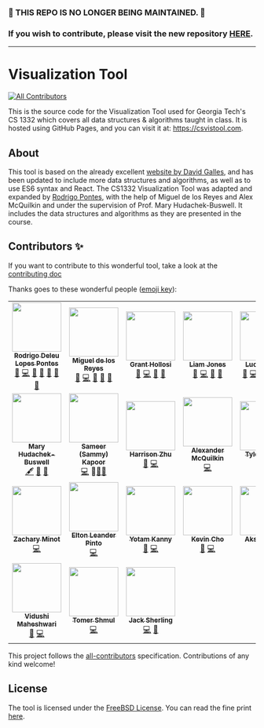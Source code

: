 ### 🚨 THIS REPO IS NO LONGER BEING MAINTAINED. 🚨
### **If you wish to contribute, please visit the new repository [HERE](https://github.com/csvistool/visualization-tool).**
---

# Visualization Tool

<!-- ALL-CONTRIBUTORS-BADGE:START - Do not remove or modify this section -->

[![All Contributors](https://img.shields.io/badge/all_contributors-18-orange.svg?style=flat-square)](#contributors-)

<!-- ALL-CONTRIBUTORS-BADGE:END -->

This is the source code for the Visualization Tool used for Georgia Tech's CS 1332 which covers all data structures & algorithms taught in class. It is hosted using GitHub Pages, and you can visit it at: https://csvistool.com.

## About

This tool is based on the already excellent [website by David Galles](https://www.cs.usfca.edu/~galles/visualization), and has been updated to include more data structures and algorithms, as well as to use ES6 syntax and React.
The CS1332 Visualization Tool was adapted and expanded by [Rodrigo Pontes](https://rodrigodlpontes.github.io/website/), with the help of Miguel de los Reyes and Alex McQuilkin and under the supervision of Prof. Mary Hudachek-Buswell. It includes the data structures and algorithms as they are presented in the course.

## Contributors ✨

If you want to contribute to this wonderful tool, take a look at the [contributing doc](CONTRIBUTING.md)

Thanks goes to these wonderful people ([emoji key](https://allcontributors.org/docs/en/emoji-key)):

<!-- ALL-CONTRIBUTORS-LIST:START - Do not remove or modify this section -->
<!-- prettier-ignore-start -->
<!-- markdownlint-disable -->
<table align="center">
  <tr>
    <td align="center"><a href="https://github.com/RodrigoDLPontes"><img src="https://avatars.githubusercontent.com/u/11012066?v=4?s=100" width="100px;" alt=""/><br /><sub><b>Rodrigo Deleu Lopes Pontes</b></sub></a><br /><a href="https://github.com/RodrigoDLPontes/visualization-tool/issues?q=author%3ARodrigoDLPontes" title="Bug reports">🐛</a> <a href="https://github.com/RodrigoDLPontes/visualization-tool/commits?author=RodrigoDLPontes" title="Code">💻</a> <a href="#design-RodrigoDLPontes" title="Design">🎨</a> <a href="#ideas-RodrigoDLPontes" title="Ideas, Planning, & Feedback">🤔</a> <a href="#maintenance-RodrigoDLPontes" title="Maintenance">🚧</a> <a href="#question-RodrigoDLPontes" title="Answering Questions">💬</a> <a href="https://github.com/RodrigoDLPontes/visualization-tool/pulls?q=is%3Apr+reviewed-by%3ARodrigoDLPontes" title="Reviewed Pull Requests">👀</a></td>
    <td align="center"><a href="https://github.com/migueldlr"><img src="https://avatars.githubusercontent.com/u/8410924?v=4?s=100" width="100px;" alt=""/><br /><sub><b>Miguel de los Reyes</b></sub></a><br /><a href="https://github.com/RodrigoDLPontes/visualization-tool/issues?q=author%3Amigueldlr" title="Bug reports">🐛</a> <a href="https://github.com/RodrigoDLPontes/visualization-tool/commits?author=migueldlr" title="Code">💻</a> <a href="#ideas-migueldlr" title="Ideas, Planning, & Feedback">🤔</a> <a href="#maintenance-migueldlr" title="Maintenance">🚧</a> <a href="https://github.com/RodrigoDLPontes/visualization-tool/pulls?q=is%3Apr+reviewed-by%3Amigueldlr" title="Reviewed Pull Requests">👀</a></td>
    <td align="center"><a href="https://github.com/grant-hollosi"><img src="https://avatars.githubusercontent.com/u/64664063?v=4?s=100" width="100px;" alt=""/><br /><sub><b>Grant Hollosi</b></sub></a><br /><a href="https://github.com/RodrigoDLPontes/visualization-tool/issues?q=author%3Agrant-hollosi" title="Bug reports">🐛</a> <a href="https://github.com/RodrigoDLPontes/visualization-tool/commits?author=grant-hollosi" title="Code">💻</a> <a href="#maintenance-grant-hollosi" title="Maintenance">🚧</a> <a href="https://github.com/RodrigoDLPontes/visualization-tool/pulls?q=is%3Apr+reviewed-by%3Agrant-hollosi" title="Reviewed Pull Requests">👀</a></td>
    <td align="center"><a href="https://github.com/ljones315"><img src="https://avatars.githubusercontent.com/u/67525591?v=4?s=100" width="100px;" alt=""/><br /><sub><b>Liam Jones</b></sub></a><br /><a href="https://github.com/RodrigoDLPontes/visualization-tool/issues?q=author%3Aljones315" title="Bug reports">🐛</a> <a href="https://github.com/RodrigoDLPontes/visualization-tool/commits?author=ljones315" title="Code">💻</a> <a href="#maintenance-liam-jones" title="Maintenance">🚧</a> <a href="https://github.com/RodrigoDLPontes/visualization-tool/pulls?q=is%3Apr+reviewed-by%3Aljones315" title="Reviewed Pull Requests">👀</a></td>
    <td align="center"><a href="https://github.com/luciankt"><img src="https://avatars.githubusercontent.com/u/30455406?s=400&u=b0fe1ed7f32b110724246e4c1d350fc67d2e9e7c&v=4" width="100px;" alt=""/><br /><sub><b>Lucian Tash</b></sub></a><br /><a href="https://github.com/RodrigoDLPontes/visualization-tool/issues?q=author%3Aluciankt" title="Bug reports">🐛</a> <a href="https://github.com/RodrigoDLPontes/visualization-tool/commits?author=luciankt" title="Code">💻</a> <a href="#design-luciankt" title="Design">🎨</a> <a href="#ideas-luciankt" title="Ideas, Planning, & Feedback">🤔</a> <a href="#maintenance-luciankt" title="Maintenance">🚧</a> <a href="https://github.com/RodrigoDLPontes/visualization-tool/pulls?q=is%3Apr+reviewed-by%3Aljones315" title="Reviewed Pull Requests">👀</a></td>
  </tr>
    <td align="center"><a href="https://github.com/mhb6"><img src="https://avatars.githubusercontent.com/u/24942852?v=4?s=100" width="100px;" alt=""/><br /><sub><b>Mary Hudachek-Buswell</b></sub></a><br /><a href="#content-mhb6" title="Content">🖋</a> <a href="#design-mhb6" title="Design">🎨</a> <a href="#ideas-mhb6" title="Ideas, Planning, & Feedback">🤔</a></td>
    <td align="center"><a href="https://github.com/skapoor68"><img src="https://avatars.githubusercontent.com/u/96704494?v=4?s=100" width="100px;" alt=""/><br /><sub><b>Sameer (Sammy) Kapoor</b></sub></a><br /><a href="https://github.com/RodrigoDLPontes/visualization-tool/commits?author=skapoor68" title="Code">💻</a> <a title="https://github.com/RodrigoDLPontes/visualization-tool#design-skapoor68">🎨</a><a href="https://github.com/RodrigoDLPontes/visualization-tool/issues?q=author%3Askapoor68" title="Bug reports">🐛</a><a href="https://github.com/RodrigoDLPontes/visualization-tool/pulls?q=is%3Apr+reviewed-by%3Askapoor68" title="Reviewed Pull Requests">👀</a> </td>
    <td align="center"><a href="https://github.com/hzhu359"><img src="https://avatars.githubusercontent.com/u/54654449?v=4?s=100" width="100px;" alt=""/><br /><sub><b>Harrison Zhu</b></sub></a><br /><a href="https://github.com/RodrigoDLPontes/visualization-tool/issues?q=author%3Ahzhu359" title="Bug reports">🐛</a> <a href="https://github.com/RodrigoDLPontes/visualization-tool/commits?author=hzhu359" title="Code">💻</a></td>
    <td align="center"><a href="https://github.com/alexmcq99"><img src="https://avatars.githubusercontent.com/u/32752657?v=4?s=100" width="100px;" alt=""/><br /><sub><b>Alexander McQuilkin</b></sub></a><br /><a href="https://github.com/RodrigoDLPontes/visualization-tool/commits?author=alexmcq99" title="Code">💻</a></td>
    <td align="center"><a href="https://github.com/tylrshot"><img src="https://avatars.githubusercontent.com/u/38059576?v=4?s=100" width="100px;" alt=""/><br /><sub><b>Tyler Schott</b></sub></a><br /><a href="https://github.com/RodrigoDLPontes/visualization-tool/issues?q=author%3Atylrshot" title="Bug reports">🐛</a> <a href="https://github.com/RodrigoDLPontes/visualization-tool/commits?author=tylrshot" title="Code">💻</a></td>
    </tr>
  <tr>
    <td align="center"><a href="https://github.com/zminot"><img src="https://avatars.githubusercontent.com/u/43081846?v=4?s=100" width="100px;" alt=""/><br /><sub><b>Zachary Minot</b></sub></a><br /><a href="https://github.com/RodrigoDLPontes/visualization-tool/commits?author=zminot" title="Code">💻</a></td>
    <td align="center"><a href="https://github.com/1ntEgr8"><img src="https://avatars.githubusercontent.com/u/40111357?v=4?s=100" width="100px;" alt=""/><br /><sub><b>Elton Leander Pinto</b></sub></a><br /><a href="https://github.com/RodrigoDLPontes/visualization-tool/commits?author=1ntEgr8" title="Code">💻</a></td>
    <td align="center"><a href="https://github.com/yotam-k"><img src="https://avatars.githubusercontent.com/u/31946987?v=4?s=100" width="100px;" alt=""/><br /><sub><b>Yotam Kanny</b></sub></a><br /><a href="https://github.com/RodrigoDLPontes/visualization-tool/issues?q=author%3Ayotam-k" title="Bug reports">🐛</a> <a href="https://github.com/RodrigoDLPontes/visualization-tool/commits?author=yotam-k" title="Code">💻</a></td>
    <td align="center"><a href="https://github.com/ohcnivek"><img src="https://avatars.githubusercontent.com/u/64056046?v=4?s=100" width="100px;" alt=""/><br /><sub><b>Kevin Cho</b></sub></a><br /><a href="https://github.com/RodrigoDLPontes/visualization-tool/issues?q=author%3Aohcnivek" title="Bug reports">🐛</a> <a href="https://github.com/RodrigoDLPontes/visualization-tool/commits?author=ohcnivek" title="Code">💻</a></td>
    <td align="center"><a href="https://github.com/akoap"><img src="https://avatars.githubusercontent.com/u/35209362?v=4" width="100px;" alt=""/><br /><sub><b>Akshay Patil</b></sub></a><br /><a href="https://github.com/RodrigoDLPontes/visualization-tool/commits?author=akoap" title="Code">💻</a></td>
  </tr>
  <tr>
    <td align="center"><a href="https://github.com/vidushiMaheshwari"><img src="https://avatars.githubusercontent.com/u/92058859?v=4" width="100px;" alt=""/><br /><sub><b>Vidushi Maheshwari</b></sub></a><br /><a href="https://github.com/RodrigoDLPontes/visualization-tool/issues?q=author%3AvidushiMaheshwari" title="Bug reports">🐛</a> <a href="https://github.com/RodrigoDLPontes/visualization-tool/commits?author=vidushiMaheshwari" title="Code">💻</a></td>
    <td align="center"><a href="https://github.com/ShmulTomer"><img src="https://avatars.githubusercontent.com/u/45541706?v=4" width="100px;" alt=""/><br /><sub><b>Tomer Shmul</b></sub></a><br /> <a href="https://github.com/RodrigoDLPontes/visualization-tool/commits?author=shmultomer" title="Code">💻</a></td>
    <td align="center"><a href="https://github.com/jacksherling"><img src="https://avatars.githubusercontent.com/u/65086686?v=4" width="100px;" alt=""/><br /><sub><b>Jack Sherling</b></sub></a><br /> <a href="https://github.com/RodrigoDLPontes/visualization-tool/commits?author=jacksherling" title="Code">💻</a> <a href="https://github.com/RodrigoDLPontes/visualization-tool/issues?q=author%3Ajacksherling" title="Bug reports">🐛</a></td>
  </tr>
</table>

<!-- markdownlint-restore -->
<!-- prettier-ignore-end -->

<!-- ALL-CONTRIBUTORS-LIST:END -->

This project follows the [all-contributors](https://github.com/all-contributors/all-contributors) specification. Contributions of any kind welcome!

## License

The tool is licensed under the [FreeBSD License](<https://en.wikipedia.org/wiki/BSD_licenses#2-clause_license_(%22Simplified_BSD_License%22_or_%22FreeBSD_License%22)>). You can read the fine print [here](https://github.com/RodrigoDLPontes/visualization-tool/blob/master/LICENSE.md).
